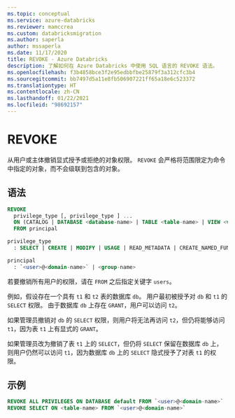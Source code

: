 ```yaml
---
ms.topic: conceptual
ms.service: azure-databricks
ms.reviewer: mamccrea
ms.custom: databricksmigration
ms.author: saperla
author: mssaperla
ms.date: 11/17/2020
title: REVOKE - Azure Databricks
description: 了解如何在 Azure Databricks 中使用 SQL 语言的 REVOKE 语法。
ms.openlocfilehash: f3b4858bce3f2e95edbbfbe25879f3a312cfc3b4
ms.sourcegitcommit: bb7497d5a11e8fb506907221ff65a18e6c523372
ms.translationtype: HT
ms.contentlocale: zh-CN
ms.lasthandoff: 01/22/2021
ms.locfileid: "98692157"
---
```

# <a name="revoke"></a>REVOKE

从用户或主体撤销显式授予或拒绝的对象权限。 ``REVOKE`` 会严格将范围限定为命令中指定的对象，而不会级联到包含的对象。

## <a name="syntax"></a>语法

```sql
REVOKE
  privilege_type [, privilege_type ] ...
  ON (CATALOG | DATABASE <database-name> | TABLE <table-name> | VIEW <view-name> | FUNCTION <function-name> | ANONYMOUS FUNCTION | ANY FILE)
  FROM principal

privilege_type
  : SELECT | CREATE | MODIFY | USAGE | READ_METADATA | CREATE_NAMED_FUNCTION | ALL PRIVILEGES

principal
  : `<user>@<domain-name>` | <group-name>
```

若要撤销所有用户的权限，请在 ``FROM`` 之后指定关键字 ``users``。

例如，假设存在一个具有 ``t1`` 和 ``t2`` 表的数据库 ``db``。 用户最初被授予对 ``db`` 和 ``t1`` 的 ``SELECT`` 权限。 由于数据库 ``db`` 上存在 ``GRANT``，用户可以访问 ``t2``。

如果管理员撤销对 ``db`` 的 ``SELECT`` 权限，则用户将无法再访问 ``t2``，但仍将能够访问 ``t1``，因为表 ``t1`` 上有显式的 ``GRANT``。

如果管理员改为撤销了表 ``t1`` 上的 ``SELECT``，但仍将 ``SELECT`` 保留在数据库 ``db`` 上，则用户仍然可以访问 ``t1``，因为数据库 ``db`` 上的 ``SELECT`` 隐式授予了对表 ``t1`` 的权限。

## <a name="examples"></a>示例

```sql
REVOKE ALL PRIVILEGES ON DATABASE default FROM `<user>@<domain-name>`
REVOKE SELECT ON <table-name> FROM `<user>@<domain-name>`
```